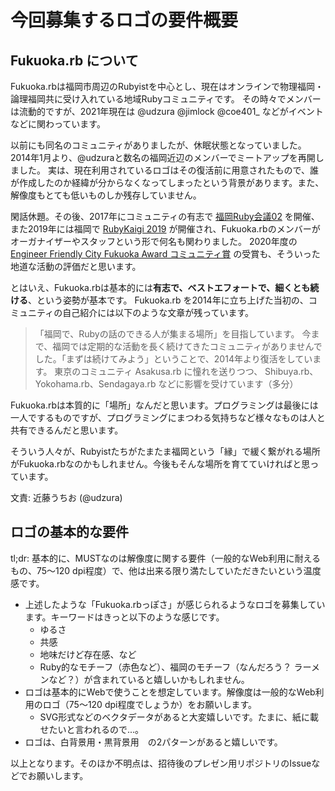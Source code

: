 # 今回募集するロゴの要件概要

## Fukuoka.rb について

Fukuoka.rbは福岡市周辺のRubyistを中心とし、現在はオンラインで物理福岡・論理福岡共に受け入れている地域Rubyコミュニティです。
その時々でメンバーは流動的ですが、2021年現在は @udzura @jimlock @coe401_ などがイベントなどに関わっています。

以前にも同名のコミュニティがありましたが、休眠状態となっていました。2014年1月より、@udzuraと数名の福岡近辺のメンバーでミートアップを再開しました。
実は、現在利用されているロゴはその復活前に用意されたもので、誰が作成したのか経緯が分からなくなってしまったという背景があります。また、解像度もとても低いものしか残存していません。

閑話休題。その後、2017年にコミュニティの有志で [福岡Ruby会議02](https://regional.rubykaigi.org/fukuoka02/) を開催、
また2019年には福岡で [RubyKaigi 2019](https://rubykaigi.org/2019/) が開催され、Fukuoka.rbのメンバーがオーガナイザーやスタッフという形で何名も関わりました。
2020年度の [Engineer Friendly City Fukuoka Award コミュニティ賞](https://efc.fukuoka.jp/award2020/#community1) の受賞も、そういった地道な活動の評価だと思います。

とはいえ、Fukuoka.rbは基本的には**有志で、ベストエフォートで、細くとも続ける**、という姿勢が基本です。
Fukuoka.rb を2014年に立ち上げた当初の、コミュニティの自己紹介には以下のような文章が残っています。

> 「福岡で、Rubyの話のできる人が集まる場所」を目指しています。
> 今まで、福岡では定期的な活動を長く続けてきたコミュニティがありませんでした。「まずは続けてみよう」ということで、2014年より復活をしています。
> 東京のコミュニティ Asakusa.rb に憧れを送りつつ、 Shibuya.rb、Yokohama.rb、Sendagaya.rb などに影響を受けています（多分）

Fukuoka.rbは本質的に「場所」なんだと思います。プログラミングは最後には一人でするものですが、プログラミングにまつわる気持ちなど様々なものは人と共有できるんだと思います。

そういう人々が、Rubyistたちがたまたま福岡という「縁」で緩く繋がれる場所がFukuoka.rbなのかもしれません。今後もそんな場所を育てていければと思っています。

文責: 近藤うちお (@udzura)

## ロゴの基本的な要件

tl;dr: 基本的に、MUSTなのは解像度に関する要件（一般的なWeb利用に耐えるもの、75〜120 dpi程度）で、他は出来る限り満たしていただきたいという温度感です。

* 上述したような「Fukuoka.rbっぽさ」が感じられるようなロゴを募集しています。キーワードはきっと以下のような感じです。
  * ゆるさ
  * 共感
  * 地味だけど存在感、など
  * Ruby的なモチーフ（赤色など）、福岡のモチーフ（なんだろう？ ラーメンなど？）が含まれていると嬉しいかもしれません。
* ロゴは基本的にWebで使うことを想定しています。解像度は一般的なWeb利用のロゴ（75〜120 dpi程度でしょうか）をお願いします。
  * SVG形式などのベクタデータがあると大変嬉しいです。たまに、紙に載せたいと言われるので...。
* ロゴは、白背景用・黒背景用　の2パターンがあると嬉しいです。

以上となります。そのほか不明点は、招待後のプレゼン用リポジトリのIssueなどでお願いします。
